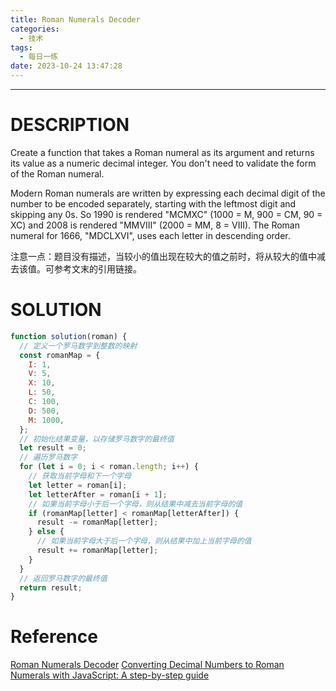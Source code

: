 ```yaml
---
title: Roman Numerals Decoder
categories:
  - 技术
tags:
  - 每日一练
date: 2023-10-24 13:47:28
---
```


---

# DESCRIPTION

Create a function that takes a Roman numeral as its argument and returns its value as a numeric decimal integer. You don't need to validate the form of the Roman numeral.

Modern Roman numerals are written by expressing each decimal digit of the number to be encoded separately, starting with the leftmost digit and skipping any 0s. So 1990 is rendered "MCMXC" (1000 = M, 900 = CM, 90 = XC) and 2008 is rendered "MMVIII" (2000 = MM, 8 = VIII). The Roman numeral for 1666, "MDCLXVI", uses each letter in descending order.

注意一点：题目没有描述，当较小的值出现在较大的值之前时，将从较大的值中减去该值。可参考文末的引用链接。

# SOLUTION

```js
function solution(roman) {
  // 定义一个罗马数字到整数的映射
  const romanMap = {
    I: 1,
    V: 5,
    X: 10,
    L: 50,
    C: 100,
    D: 500,
    M: 1000,
  };
  // 初始化结果变量，以存储罗马数字的最终值
  let result = 0;
  // 遍历罗马数字
  for (let i = 0; i < roman.length; i++) {
    // 获取当前字母和下一个字母
    let letter = roman[i];
    let letterAfter = roman[i + 1];
    // 如果当前字母小于后一个字母，则从结果中减去当前字母的值
    if (romanMap[letter] < romanMap[letterAfter]) {
      result -= romanMap[letter];
    } else {
      // 如果当前字母大于后一个字母，则从结果中加上当前字母的值
      result += romanMap[letter];
    }
  }
  // 返回罗马数字的最终值
  return result;
}
```

<!-- more -->

# Reference

[Roman Numerals Decoder](https://www.codewars.com/kata/51b6249c4612257ac0000005/javascript)
[Converting Decimal Numbers to Roman Numerals with JavaScript: A step-by-step guide](https://jagathishsaravanan.medium.com/converting-decimal-numbers-to-roman-numerals-with-javascript-a-step-by-step-guide-4a5197d51c2)
